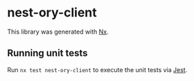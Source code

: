 # nest-ory-client

This library was generated with [Nx](https://nx.dev).

## Running unit tests

Run `nx test nest-ory-client` to execute the unit tests via [Jest](https://jestjs.io).

